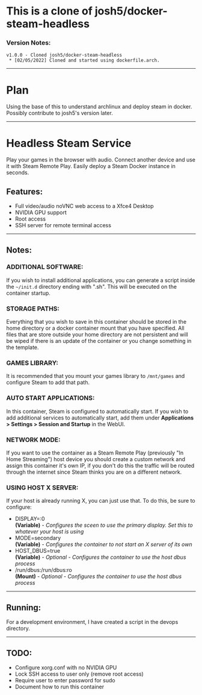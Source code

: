 # This is a clone of josh5/docker-steam-headless
### Version Notes:
    v1.0.0 - Cloned josh5/docker-steam-headless
     * [02/05/2022] Cloned and started using dockerfile.arch.

---

# Plan
Using the base of this to understand archlinux and deploy steam in docker. Possibly contribute to josh5's version later.

---







# Headless Steam Service

Play your games in the browser with audio. Connect another device and use it with Steam Remote Play. Easily deploy a Steam Docker instance in seconds.

## Features:
- Full video/audio noVNC web access to a Xfce4 Desktop
- NVIDIA GPU support
- Root access
- SSH server for remote terminal access


---
## Notes:

### ADDITIONAL SOFTWARE:
If you wish to install additional applications, you can generate a
script inside the `~/init.d` directory ending with ".sh". This will be executed on the container startup.

### STORAGE PATHS:
Everything that you wish to save in this container should be stored in the home directory or a docker container mount that you have specified. All files that are store outside your home directory are not persistent and will be wiped if there is an update of the container or you change something in the template.

### GAMES LIBRARY:
It is recommended that you mount your games library to `/mnt/games` and configure Steam to add that path.

### AUTO START APPLICATIONS:
In this container, Steam is configured to automatically start. If you wish to add additional services to automatically start, add them under **Applications > Settings > Session and Startup** in the WebUI.

### NETWORK MODE:
If you want to use the container as a Steam Remote Play (previously "In Home Streaming") host device you should create a custom network and assign this container it's own IP, if you don't do this the traffic will be routed through the internet since Steam thinks you are on a different network.

### USING HOST X SERVER:
If your host is already running X, you can just use that. To do this, be sure to configure:
  - DISPLAY=:0    
    **(Variable)** - *Configures the sceen to use the primary display. Set this to whatever your host is using*
  - MODE=secondary    
    **(Variable)** - *Configures the container to not start an X server of its own*
  - HOST_DBUS=true    
    **(Variable)** - *Optional - Configures the container to use the host dbus process*
  - /run/dbus:/run/dbus:ro    
    **(Mount)**  - *Optional - Configures the container to use the host dbus process*


---
## Running:

For a development environment, I have created a script in the devops directory.


---
## TODO:
- Configure xorg.conf with no NVIDIA GPU
- Lock SSH access to user only (remove root access)
- Require user to enter password for sudo
- Document how to run this container
